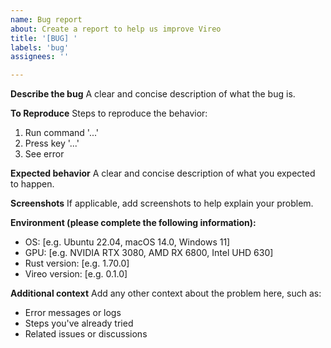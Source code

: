 ```yaml
---
name: Bug report
about: Create a report to help us improve Vireo
title: '[BUG] '
labels: 'bug'
assignees: ''

---
```


**Describe the bug**
A clear and concise description of what the bug is.

**To Reproduce**
Steps to reproduce the behavior:
1. Run command '...'
2. Press key '...'
3. See error

**Expected behavior**
A clear and concise description of what you expected to happen.

**Screenshots**
If applicable, add screenshots to help explain your problem.

**Environment (please complete the following information):**
 - OS: [e.g. Ubuntu 22.04, macOS 14.0, Windows 11]
 - GPU: [e.g. NVIDIA RTX 3080, AMD RX 6800, Intel UHD 630]
 - Rust version: [e.g. 1.70.0]
 - Vireo version: [e.g. 0.1.0]

**Additional context**
Add any other context about the problem here, such as:
- Error messages or logs
- Steps you've already tried
- Related issues or discussions
